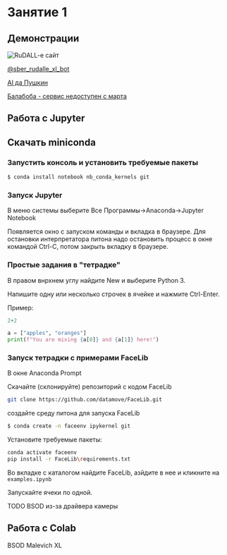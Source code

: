 # Занятие 1


## Демонстрации

![RuDALL-e сайт](https://rudalle.ru/)

[@sber_rudalle_xl_bot](http://t.me/sber_rudalle_xl_bot)

[AI да Пушкин](https://ai-pushkin.content.tinkoff.ru/)

[Балабоба - сервис недоступен с марта](https://yandex.ru/lab/yalm)

## Работа с Jupyter

## Скачать miniconda

### Запустить консоль и установить требуемые пакеты

```bash
$ conda install notebook nb_conda_kernels git
```

### Запуск Jupyter

В меню системы выберите Все Программы->Anaconda->Jupyter Notebook

Появляется окно с запуском команды и вкладка в браузере. Для остановки интерпретатора питона надо остановить процесс в окне командой Ctrl-C, потом закрыть вкладку в браузере.

### Простые задания в "тетрадке"

В правом внрхнем углу найдите New и выберите Python 3.

Напишите одну или несколько строчек в ячейке и нажмите Ctrl-Enter.

Пример: 

```python
2+2
```

```python
a = ["apples", "oranges"]
print(f"You are mixing {a[0]} and {a[1]} here!")
```

### Запуск тетрадки с примерами FaceLib 

В окне Anaconda Prompt 

Скачайте (склонируйте) репозиторий с кодом FaceLib

```bash
git clone https://github.com/datamove/FaceLib.git
```

cоздайте среду питона для запуска FaceLib

```bash
$ conda create -n faceenv ipykernel git
```

Установите требуемые пакеты:

```bash
conda activate faceenv
pip install -r FaceLib\requirements.txt
```

Во вкладке с каталогом найдите FaceLib, азйдите в нее и кликните на `examples.ipynb` 

Запускайте ячеки по одной.

TODO BSOD из-за драйвера камеры

## Работа с Colab

BSOD Malevich XL


